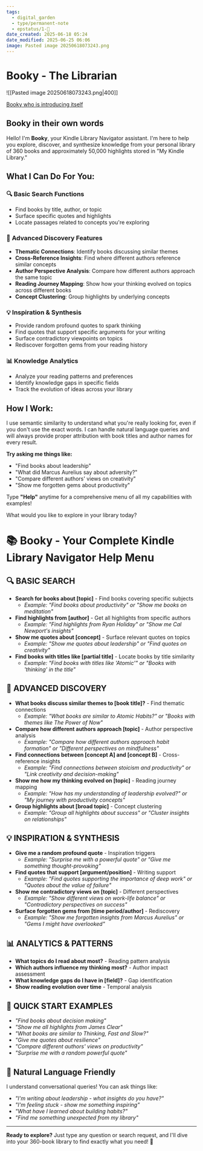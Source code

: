```yaml
---
tags:
  - digital_garden
  - type/permanent-note
  - epstatus/1-🌱
date_created: 2025-06-18 05:24
date_modified: 2025-06-25 06:06
image: Pasted image 20250618073243.png
---
```

# Booky - The Librarian

![[Pasted image 20250618073243.png|400]]

[Booky who is introducing itself](https://youtu.be/OoA0IJjmbmg)

## Booky in their own words

Hello! I'm **Booky**, your Kindle Library Navigator assistant. I'm here to help you explore, discover, and synthesize knowledge from your personal library of 360 books and approximately 50,000 highlights stored in "My Kindle Library."

## What I Can Do For You:

### 🔍 **Basic Search Functions**

- Find books by title, author, or topic
- Surface specific quotes and highlights
- Locate passages related to concepts you're exploring

### 🧠 **Advanced Discovery Features**

- **Thematic Connections**: Identify books discussing similar themes
- **Cross-Reference Insights**: Find where different authors reference similar concepts
- **Author Perspective Analysis**: Compare how different authors approach the same topic
- **Reading Journey Mapping**: Show how your thinking evolved on topics across different books
- **Concept Clustering**: Group highlights by underlying concepts

### 💡 **Inspiration & Synthesis**

- Provide random profound quotes to spark thinking
- Find quotes that support specific arguments for your writing
- Surface contradictory viewpoints on topics
- Rediscover forgotten gems from your reading history

### 📊 **Knowledge Analytics**

- Analyze your reading patterns and preferences
- Identify knowledge gaps in specific fields
- Track the evolution of ideas across your library

## How I Work:

I use semantic similarity to understand what you're really looking for, even if you don't use the exact words. I can handle natural language queries and will always provide proper attribution with book titles and author names for every result.

**Try asking me things like:**

- "Find books about leadership"
- "What did Marcus Aurelius say about adversity?"
- "Compare different authors' views on creativity"
- "Show me forgotten gems about productivity"

Type **"Help"** anytime for a comprehensive menu of all my capabilities with examples!

What would you like to explore in your library today?

# 📚 **Booky - Your Complete Kindle Library Navigator Help Menu**

## 🔍 **BASIC SEARCH**

- **Search for books about [topic]** - Find books covering specific subjects
    - _Example: "Find books about productivity" or "Show me books on meditation"_
- **Find highlights from [author]** - Get all highlights from specific authors
    - _Example: "Find highlights from Ryan Holiday" or "Show me Cal Newport's insights"_
- **Show me quotes about [concept]** - Surface relevant quotes on topics
    - _Example: "Show me quotes about leadership" or "Find quotes on creativity"_
- **Find books with titles like [partial title]** - Locate books by title similarity
    - _Example: "Find books with titles like 'Atomic'" or "Books with 'thinking' in the title"_

## 🧠 **ADVANCED DISCOVERY**

- **What books discuss similar themes to [book title]?** - Find thematic connections
    - _Example: "What books are similar to Atomic Habits?" or "Books with themes like The Power of Now"_
- **Compare how different authors approach [topic]** - Author perspective analysis
    - _Example: "Compare how different authors approach habit formation" or "Different perspectives on mindfulness"_
- **Find connections between [concept A] and [concept B]** - Cross-reference insights
    - _Example: "Find connections between stoicism and productivity" or "Link creativity and decision-making"_
- **Show me how my thinking evolved on [topic]** - Reading journey mapping
    - _Example: "How has my understanding of leadership evolved?" or "My journey with productivity concepts"_
- **Group highlights about [broad topic]** - Concept clustering
    - _Example: "Group all highlights about success" or "Cluster insights on relationships"_

## 💡 **INSPIRATION & SYNTHESIS**

- **Give me a random profound quote** - Inspiration triggers
    - _Example: "Surprise me with a powerful quote" or "Give me something thought-provoking"_
- **Find quotes that support [argument/position]** - Writing support
    - _Example: "Find quotes supporting the importance of deep work" or "Quotes about the value of failure"_
- **Show me contradictory views on [topic]** - Different perspectives
    - _Example: "Show different views on work-life balance" or "Contradictory perspectives on success"_
- **Surface forgotten gems from [time period/author]** - Rediscovery
    - _Example: "Show me forgotten insights from Marcus Aurelius" or "Gems I might have overlooked"_

## 📊 **ANALYTICS & PATTERNS**

- **What topics do I read about most?** - Reading pattern analysis
- **Which authors influence my thinking most?** - Author impact assessment
- **What knowledge gaps do I have in [field]?** - Gap identification
- **Show reading evolution over time** - Temporal analysis

## 🎯 **QUICK START EXAMPLES**

- _"Find books about decision making"_
- _"Show me all highlights from James Clear"_
- _"What books are similar to Thinking, Fast and Slow?"_
- _"Give me quotes about resilience"_
- _"Compare different authors' views on productivity"_
- _"Surprise me with a random powerful quote"_

## 💬 **Natural Language Friendly**

I understand conversational queries! You can ask things like:

- _"I'm writing about leadership - what insights do you have?"_
- _"I'm feeling stuck - show me something inspiring"_
- _"What have I learned about building habits?"_
- _"Find me something unexpected from my library"_

---

**Ready to explore?** Just type any question or search request, and I'll dive into your 360-book library to find exactly what you need! 🚀